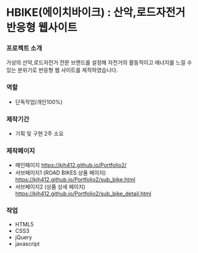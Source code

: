 # HBIKE(에이치바이크) : 산악,로드자전거 반응형 웹사이트

### 프로젝트 소개
가상의 산악,로드자전거 전문 브랜드를 설정해 자전거의 활동적이고 에너지를 느낄 수 있는 분위기로 반응형 웹 사이트를 제작하였습니다.

### 역할
- 단독작업(개인100%)

### 제작기간
- 기획 및 구현 2주 소요

### 제작페이지
- 메인페이지 <a>https://kjh412.github.io/Portfolio2/</a>
- 서브페이지1 (ROAD BIKES 상품 페이지) <a>https://kjh412.github.io/Portfolio2/sub_bike.html</a>
- 서브페이지2 (상품 상세 페이지) <a>https://kjh412.github.io/Portfolio2/sub_bike_detail.html</a>

### 작업
- HTML5
- CSS3
- jQuery
- javascript
